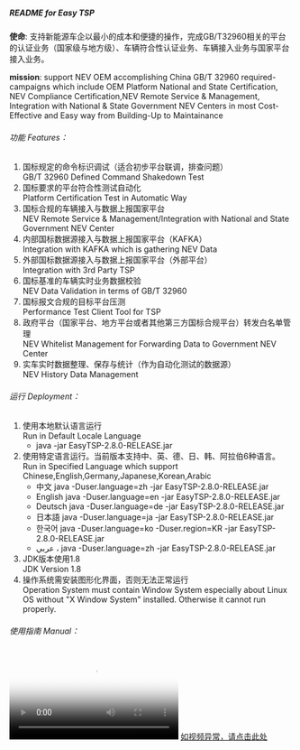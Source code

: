 ##### README for Easy TSP

**使命**: 支持新能源车企以最小的成本和便捷的操作，完成GB/T32960相关的平台的认证业务（国家级与地方级）、车辆符合性认证业务、车辆接入业务与国家平台接入业务。

**mission**: support NEV OEM accomplishing China GB/T 32960 required-campaigns which include OEM Platform National and State Certification, NEV Compliance Certification,NEV Remote Service & Management, Integration with National & State Government NEV Centers in most Cost-Effective and Easy way from Building-Up to Maintainance

###### 功能 Features：
1. 国标规定的命令标识调试（适合初步平台联调，排查问题）  
   GB/T 32960 Defined Command Shakedown Test
2. 国标要求的平台符合性测试自动化  
   Platform Certification Test in Automatic Way
3. 国标合规的车辆接入与数据上报国家平台  
   NEV Remote Service & Management/Integration with National and State Government NEV Center
4. 内部国标数据源接入与数据上报国家平台（KAFKA）  
   Integration with KAFKA which is gathering NEV Data
5. 外部国标数据源接入与数据上报国家平台（外部平台）  
   Integration with 3rd Party TSP
6. 国标基准的车辆实时业务数据校验  
   NEV Data Validation in terms of GB/T 32960 
7. 国标报文合规的目标平台压测  
   Performance Test Client Tool for TSP
8. 政府平台（国家平台、地方平台或者其他第三方国标合规平台）转发白名单管理  
   NEV Whitelist Management for Forwarding Data to Government NEV Center
9. 实车实时数据整理、保存与统计（作为自动化测试的数据源）  
   NEV History Data Management

###### 运行 Deployment：
1. 使用本地默认语言运行  
   Run in Default Locale Language
    * java -jar EasyTSP-2.8.0-RELEASE.jar  
2. 使用特定语言运行。当前版本支持中、英、德、日、韩、阿拉伯6种语言。  
   Run in Specified Language which support Chinese,English,Germany,Japanese,Korean,Arabic
    * 中文 java -Duser.language=zh -jar EasyTSP-2.8.0-RELEASE.jar
    * English java -Duser.language=en -jar EasyTSP-2.8.0-RELEASE.jar
    * Deutsch java -Duser.language=de -jar EasyTSP-2.8.0-RELEASE.jar
    * 日本語 java -Duser.language=ja -jar EasyTSP-2.8.0-RELEASE.jar
    * 한국어 java -Duser.language=ko -Duser.region=KR -jar EasyTSP-2.8.0-RELEASE.jar
    * عربي ، java -Duser.language=zh -jar EasyTSP-2.8.0-RELEASE.jar
3. JDK版本使用1.8  
   JDK Version 1.8
4. 操作系统需安装图形化界面，否则无法正常运行  
   Operation System must contain Window System especially about Linux OS without "X Window System" installed. Otherwise it cannot run properly.  

###### 使用指南 Manual：
<video poster="http://139.155.13.244/poster.png" src="http://139.155.13.244/README.mp4" controls="controls" preload="auto" autoplay="autoplay">视频异常
</video>
[如视频异常，请点击此处](http://139.155.13.244/README.html)
